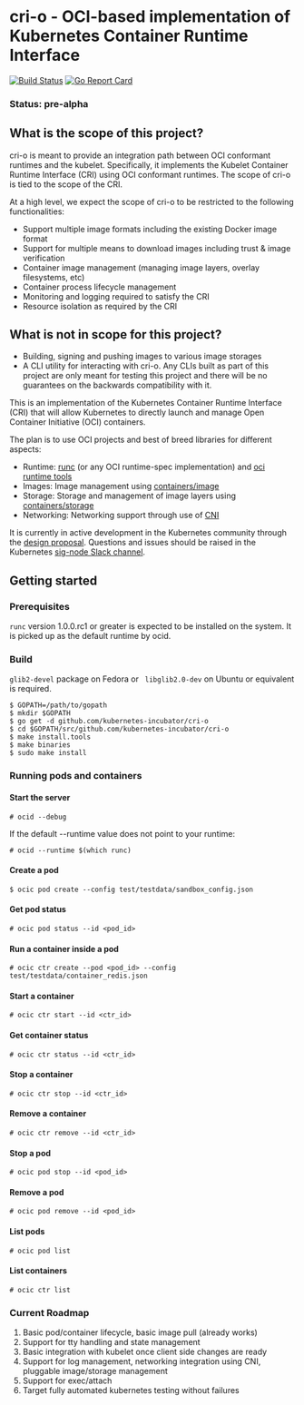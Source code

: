 # cri-o - OCI-based implementation of Kubernetes Container Runtime Interface

[![Build Status](https://img.shields.io/travis/kubernetes-incubator/cri-o.svg?maxAge=2592000&style=flat-square)](https://travis-ci.org/kubernetes-incubator/cri-o)
[![Go Report Card](https://goreportcard.com/badge/github.com/kubernetes-incubator/cri-o?style=flat-square)](https://goreportcard.com/report/github.com/kubernetes-incubator/cri-o)

### Status: pre-alpha

## What is the scope of this project?

cri-o is meant to provide an integration path between OCI conformant runtimes and the kubelet.
Specifically, it implements the Kubelet Container Runtime Interface (CRI) using OCI conformant runtimes.
The scope of cri-o is tied to the scope of the CRI.

At a high level, we expect the scope of cri-o to be restricted to the following functionalities:

* Support multiple image formats including the existing Docker image format
* Support for multiple means to download images including trust & image verification
* Container image management (managing image layers, overlay filesystems, etc)
* Container process lifecycle management
* Monitoring and logging required to satisfy the CRI
* Resource isolation as required by the CRI

## What is not in scope for this project?

* Building, signing and pushing images to various image storages
* A CLI utility for interacting with cri-o. Any CLIs built as part of this project are only meant for testing this project and there will be no guarantees on the backwards compatibility with it.

This is an implementation of the Kubernetes Container Runtime Interface (CRI) that will allow Kubernetes to directly launch and manage Open Container Initiative (OCI) containers.

The plan is to use OCI projects and best of breed libraries for different aspects:
- Runtime: [runc](https://github.com/opencontainers/runc) (or any OCI runtime-spec implementation) and [oci runtime tools](https://github.com/opencontainers/runtime-tools)
- Images: Image management using [containers/image](https://github.com/containers/image)
- Storage: Storage and management of image layers using [containers/storage](https://github.com/containers/storage)
- Networking: Networking support through use of [CNI](https://github.com/containernetworking/cni)

It is currently in active development in the Kubernetes community through the [design proposal](https://github.com/kubernetes/kubernetes/pull/26788).  Questions and issues should be raised in the Kubernetes [sig-node Slack channel](https://kubernetes.slack.com/archives/sig-node).

## Getting started

### Prerequisites
`runc` version 1.0.0.rc1 or greater is expected to be installed on the system. It is picked up as the default runtime by ocid.

### Build

`glib2-devel` package on Fedora or ` libglib2.0-dev` on Ubuntu or equivalent is required.


```
$ GOPATH=/path/to/gopath
$ mkdir $GOPATH
$ go get -d github.com/kubernetes-incubator/cri-o
$ cd $GOPATH/src/github.com/kubernetes-incubator/cri-o
$ make install.tools
$ make binaries
$ sudo make install
```


### Running pods and containers

#### Start the server
```
# ocid --debug
```
If the default --runtime value does not point to your runtime:   
```
# ocid --runtime $(which runc)
```

#### Create a pod
```
$ ocic pod create --config test/testdata/sandbox_config.json
```

#### Get pod status
```
# ocic pod status --id <pod_id>
```

#### Run a container inside a pod
```
# ocic ctr create --pod <pod_id> --config test/testdata/container_redis.json
```

#### Start a container
```
# ocic ctr start --id <ctr_id>
```

#### Get container status
```
# ocic ctr status --id <ctr_id>
```

#### Stop a container
```
# ocic ctr stop --id <ctr_id>
```

#### Remove a container
```
# ocic ctr remove --id <ctr_id>
```

#### Stop a pod
```
# ocic pod stop --id <pod_id>
```

#### Remove a pod
```
# ocic pod remove --id <pod_id>

```

#### List pods
```
# ocic pod list
```

#### List containers
```
# ocic ctr list
```

### Current Roadmap

1. Basic pod/container lifecycle, basic image pull (already works)
1. Support for tty handling and state management
1. Basic integration with kubelet once client side changes are ready
1. Support for log management, networking integration using CNI, pluggable image/storage management
1. Support for exec/attach
1. Target fully automated kubernetes testing without failures
